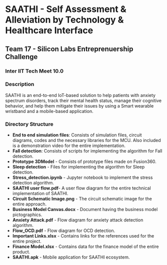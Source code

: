 # SAATHI - Self Assessment & Alleviation by Technology & Healthcare Interface
## Team 17 - Silicon Labs Entreprenuership Challenge
### **Inter IIT Tech Meet 10.0**

### Description
SAATHI is an end-to-end IoT-based solution to help patients with anxiety spectrum disorders, track their mental health status, manage their cognitive behavior, and help them mitigate their issues by using a Smart wearable wristband and a mobile-based application.

### Directory Structure
- **End to end simulation files**: Consists of simulation files, circuit diagrams, codes and the necessary libraries for the MCU. Also included is a demonstration video for the entire implementation.
- **Fall detection**: Consists of scripts for implementing the algorithm for Fall detection.
- **Prototype 3DModel** - Consists of prototype files made on Fusion360.
- **Sleep detection** - Files for implementing the algorithm for Sleep detection.
- **Stress_detection.ipynb** - Jupyter notebook to implement the stress detection algorithm.
- **SAATHI user flow.pdf**- A user flow diagram for the entire technical implementation of SAATHI.
- **Circuit Schematic Image.png** - The circuit schematic image for the entire approach.
- **Business Model Canvas.docx** - Document having the business model pictographics.
- **Anxiety Attack.pdf** - Flow diagram for anxiety attack detection algorithm.
- **Flow_OCD.pdf** - Flow diagram for OCD detection.
- **Important Links.xlsx** - Contains links for the references used for the entire project.
- **Finance Model.xlsx** - Contains data for the finance model of the entire product.
- **SAATHI.apk** - Mobile application for SAATHI ecosystem.